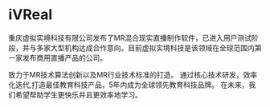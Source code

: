 # 

# iVReal

重庆虚拟实境科技有限公司发布了MR混合现实直播制作软件，已进入用户测试阶段，并与多家大型机构达成合作意向。目前虚拟实境科技是该领域在全球范围内第一家发布商用直播产品的公司。

致力于MR技术算法创新以及MR行业技术标准的打造。 通过核心技术研发，效率化迭代,打造最佳教育科技产品，5年内成为全球领先教育科技品牌。 在未来，我们希望帮助学生更快乐并且更效率地学习。

